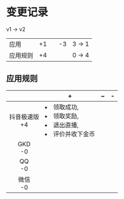 # 变更记录

v1 -> v2

||||||
|-|:-:|:-:|:-:|:-:|
|应用|+1||-3|3 -> 1|
|应用规则|+4|||0 -> 4|

## 应用规则

||+|~|-|
|:-:|-|-|-|
|抖音极速版<br>+4|<li>领取成功,<li>领取奖励,<li>退出直播,<li>评价并收下金币|||
|GKD<br>-0||||
|QQ<br>-0||||
|微信<br>-0||||
